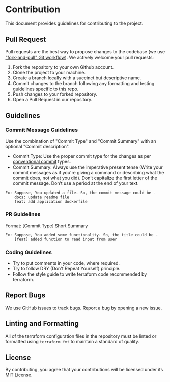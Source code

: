 # Contribution
This document provides guidelines for contributing to the project.

## Pull Request
Pull requests are the best way to propose changes to the codebase (we use ["fork-and-pull" Git workflow](https://github.com/susam/gitpr)). We actively welcome your pull requests:

1. Fork the repository to your own Github account.
2. Clone the project to your machine.
3. Create a branch locally with a succinct but descriptive name.
4. Commit changes to the branch following any formatting and testing guidelines specific to this repo.
5. Push changes to your forked repository.
6. Open a Pull Request in our repository.

## Guidelines

### Commit Message Guidelines
Use the combination of "Commit Type" and "Commit Summary" with an optional "Commit description".

* Commit Type: Use the proper commit type for the changes as per [conventional commit](https://www.conventionalcommits.org/en/v1.0.0/) types.
* Commit Summary: Always use the imperative present tense (Write your commit messages as if you're giving a command or describing what the commit does, not what you did). Don’t capitalize the first letter of the commit message. Don’t use a period at the end of your text.
```
Ex: Suppose, You updated a file. So, the commit message could be -
    docs: update readme file
    feat: add application dockerfile
```

### PR Guidelines
Format: [Commit Type] Short Summary

```
Ex: Suppose, You added some functionality. So, the title could be -
    [feat] added function to read input from user
```

### Coding Guidelines
* Try to put comments in your code, where required.
* Try to follow DRY (Don't Repeat Yourself) principle.
* Follow the style guide to write terraform code recommended by terraform.

## Report Bugs
We use GitHub issues to track bugs. Report a bug by opening a new issue.

## Linting and Formatting
All of the terraform configuration files in the repository must be linted or formatted using `terraform fmt` to maintain a standard of quality.

## License
By contributing, you agree that your contributions will be licensed under its MIT License.
